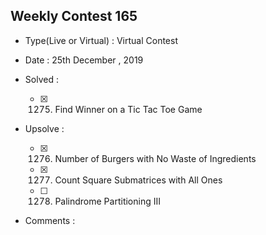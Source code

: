 ## Weekly Contest 165

* Type(Live or Virtual) : Virtual Contest

* Date : 25th December , 2019

* Solved :
    
    * [X] 1275. Find Winner on a Tic Tac Toe Game
    
* Upsolve :
    
    * [X] 1276. Number of Burgers with No Waste of Ingredients
    * [X] 1277. Count Square Submatrices with All Ones
    * [ ] 1278. Palindrome Partitioning III

* Comments :

